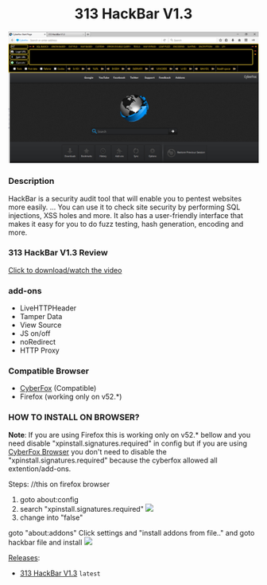 <center>
<h1>313 HackBar V1.3</h1>
</center>

<img src="image/313 HackBar V1.3.png"/>

### Description

HackBar is a security audit tool that will enable you to pentest websites more easily. ... You can use it to check site security by performing SQL injections, XSS holes and more. It also has a user-friendly interface that makes it easy for you to do fuzz testing, hash generation, encoding and more.

### 313 HackBar V1.3 Review
[Click to download/watch the video](https://313team.github.io/313-HackBar/image/313%20HackBar%20V1.3.mp4)

### add-ons
 - LiveHTTPHeader 
 - Tamper Data
 - View Source
 - JS on/off
 - noRedirect
 - HTTP Proxy 

### Compatible Browser
 - [CyberFox](https://sourceforge.net/projects/cyberfox/) (Compatible)
 - Firefox (working only on v52.*)

### HOW TO INSTALL ON BROWSER?

<b>Note</b>: If you are using Firefox this is working only on v52.* bellow and you need disable "xpinstall.signatures.required" in config but if you are using [CyberFox Browser](https://sourceforge.net/projects/cyberfox/) you don't need to disable the "xpinstall.signatures.required" because the cyberfox allowed all extention/add-ons.
 
Steps: //this on firefox browser
1. goto about:config
2. search "xpinstall.signatures.required"
![](https://github.com/PhHitachi/Hackbar/blob/master/img/xpiinstall.png)
3. change into "false"

goto "about:addons" 
Click settings and "install addons from file.." and goto hackbar file and install 
![](https://github.com/PhHitachi/Hackbar/blob/master/img/install-from-files.png)

[Releases](https://github.com/313Team/313-HackBar/releases):

- [313 HackBar V1.3](https://github.com/313Team/313-HackBar/releases/tag/313HackBar) `latest`
